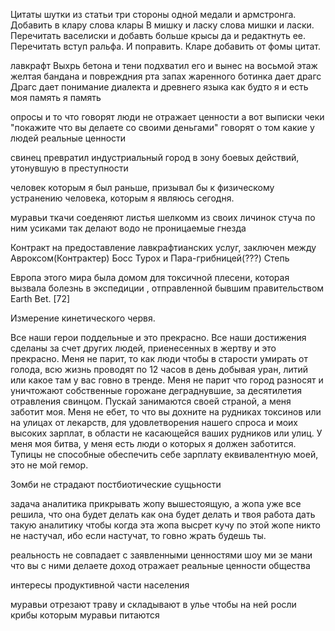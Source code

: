 Цитаты шутки из статьи три стороны одной медали и армстронга.
Добавить в клару слова клары
В мишку и ласку слова мишки и ласки.
Перечитать васелиски и добавть больше крысы да и редактнуть ее.
Перечитать вступ ральфа.
И поправить.
Кларе добавить от фомы цитат.

лавкрафт
Выхрь бетона и тени подхватил его и вынес на восьмой этаж
желтая бандана и повреждния рта
запах жаренного ботинка
дает драгс
Драгс дает понимание диалекта и древнего языка
как будто я и есть моя память я память

опросы и то что говорят люди не отражает ценности
а вот выписки чеки "покажите что вы делаете со своими деньгами" говорят о том какие у людей реальные ценности

свинец превратил индустриальный город в зону боевых действий, утонувшую в преступности

человек которым я был раньше, призывал бы к физическому устранению человека, которым я являюсь сегодня.

муравьи ткачи соеденяют листья шелкомм из своих личинок стуча по ним усиками так делают водо не проницаемые гнезда

Контракт на предоставление лавкрафтианских услуг, заключен между  Авроксом(Контрактер) Босс Турох и Пара-грибницей(???) Степь

Европа этого мира была домом для токсичной плесени, которая вызвала болезнь в экспедиции , отправленной бывшим правительством Earth Bet. [72]

Измерение кинетического червя.

Все наши герои поддельные и это прекрасно.
Все наши достижения сделаны за счет других людей, приенесенных в жертву и это прекрасно.
Меня не парит, то как люди чтобы в старости умирать от голода, всю жизнь проводят по 12 часов в день добывая уран, литий или какое там у вас говно в тренде.
Меня не парит что город разносят и уничтожают собственные горожане деграднувшие, за десятилетия отравления свинцом.
Пускай занимаются своей страной, а меня заботит моя.
Меня не ебет, то что вы дохните на рудниках токсинов или на улицах от лекарств, для удовлетворения нашего спроса и моих высоких зарплат, в области не касающейся ваших рудников или улиц.
У меня моя битва, у меня есть люди о которых я должен заботится.
Тупицы не способные обеспечить себе зарплату еквивалентную моей, это не мой гемор.

Зомби не страдают
постбиотические сущьности

задача аналитика прикрывать жопу вышестоящую, а жопа уже все решила, что она будет делать как она будет делать и твоя работа дать такую аналитику чтобы когда эта жопа высрет кучу по этой жопе никто не настучал, ибо если настучат, то говно жрать будешь ты.

реальность не совпадает с заявленными ценностями
шоу ми зе мани что вы с ними делаете
доход отражает реальные ценности общества

интересы продуктивной части населения

муравьи отрезают траву и складывают в улье чтобы на ней росли крибы которым муравьи питаются
